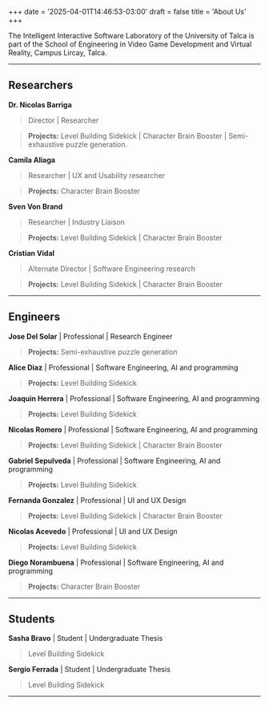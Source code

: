 +++
date = '2025-04-01T14:46:53-03:00'
draft = false
title = 'About Us'
+++

The Intelligent Interactive Software Laboratory of the University of Talca is part of the School of Engineering in Video Game Development and Virtual Reality, Campus Lircay, Talca.


---

## Researchers

**Dr. Nicolas Barriga**

> Director | Researcher

> **Projects:** Level Building Sidekick | Character Brain Booster | Semi-exhaustive puzzle generation.

**Camila Aliaga** 
> Researcher | UX and Usability researcher

> **Projects:** Character Brain Booster

**Sven Von Brand** 
> Researcher | Industry Liaison

>**Projects:** Level Building Sidekick | Character Brain Booster 

**Cristian Vidal**
> Alternate Director | Software Engineering research

>**Projects:** Level Building Sidekick | Character Brain Booster 

---

## Engineers

**Jose Del Solar** | Professional | Research Engineer
> **Projects:** Semi-exhaustive puzzle generation

**Alice Diaz** | Professional | Software Engineering, AI and programming
> **Projects:** Level Building Sidekick 

**Joaquin Herrera** | Professional | Software Engineering, AI and programming
> **Projects:** Level Building Sidekick 

**Nicolas Romero** | Professional | Software Engineering, AI and programming
> **Projects:** Level Building Sidekick | Character Brain Booster

**Gabriel Sepulveda** | Professional | Software Engineering, AI and programming
> **Projects:** Level Building Sidekick

**Fernanda Gonzalez** | Professional | UI and UX Design
> **Projects:** Level Building Sidekick | Character Brain Booster

**Nicolas Acevedo** | Professional | UI and UX Design

> **Projects:** Level Building Sidekick 

**Diego Norambuena** | Professional | Software Engineering, AI and programming
> **Projects:** Character Brain Booster

---

## Students

**Sasha Bravo** | Student | Undergraduate Thesis
> Level Building Sidekick

**Sergio Ferrada** | Student | Undergraduate Thesis
> Level Building Sidekick

---